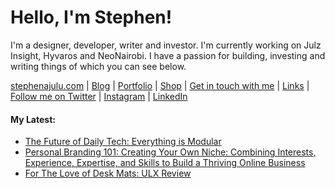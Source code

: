   <!-- Hello there! Feel free to make this your own but kindly don't use my data. Attributions are welcomed & appreciated --> 

# Hello, I'm Stephen!

I'm a designer, developer, writer and investor. I'm currently working on Julz Insight, Hyvaros and NeoNairobi. I have a passion for building, investing and writing things of which you can see below.

[stephenajulu.com](https://stephenajulu.com) | [Blog](https://stephenajulu.com/blog) | [Portfolio](https://stephenajulu.com/portfolio) | [Shop](https://stephenajulu.com/store) | [Get in touch with me](https://stephenajulu.com/contact) | [Links](https://stephenajulu.com/links) | [Follow me on Twitter](https://twitter.com/stephenajulu) | [Instagram](https://instagram.com/stephenajulu) | [LinkedIn](https://linkedin.com/in/stephenajulu)

#### My Latest:

<!-- BLOG-POST-LIST:START -->
- [The Future of Daily Tech: Everything is Modular](https://stephenajulu.com/blog/the-future-of-daily-tech-everything-is-modular/)
- [Personal Branding 101: Creating Your Own Niche: Combining Interests, Experience, Expertise, and Skills to Build a Thriving Online Business](https://stephenajulu.com/blog/personal-branding-101-creating-your-own-niche-combining-interests-experience-expertise-and-skills-to-build-a-thriving-online-business/)
- [For The Love of Desk Mats: ULX Review](https://stephenajulu.com/blog/for-the-love-of-desk-mats-ulx-review/)
<!-- BLOG-POST-LIST:END -->

